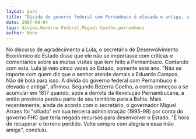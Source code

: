 ```yaml
---
layout: post
title: "Dívida do governo federal com Pernambuco é elevada e antiga, afirma Bezerra Coelho"
date: 2007-09-04
tags: dívida,Governo Federal,Miguel Coelho,pernambuco
author: None
---
```

No discurso de agradecimento a Lula, o secret&aacute;rio de Desenvolvimento Econ&ocirc;mico do Estado disse que ele n&atilde;o se importasse com cr&iacute;ticas e coment&aacute;rios sobre as muitas visitas que tem feito a Pernambuco. Contando com esta, Lula j&aacute; veio cinco vezes&nbsp;ao Estado, somente este ano.
&quot;N&atilde;o se importe com quem diz que o senhor atende demais a Eduardo Campos. N&atilde;o d&ecirc; bola para isso. A d&iacute;vida do governo federal com Pernambuco &eacute; elevada e antiga&quot;, afirmou.
Segundo Bezerra Coelho, a conta come&ccedil;ou a se acumular em 1817 quando, ap&oacute;s a derrota da Revolu&ccedil;&atilde;o Pernambucana, a ent&atilde;o prov&iacute;ncia perdeu parte de seu territ&oacute;rio para a Bahia.
Mais recentemente, ainda de acordo com o secret&aacute;rio, o governador Miguel Arraes foi &quot;sitiado&quot; em sua terceira administra&ccedil;&atilde;o (1995-98) por conta do governo FHC que teria negado recursos para desenvolver o Estado.
&quot;&Eacute; hora de recuperar o terreno perdido. Volte sempre com alegria e&nbsp;essa m&atilde;o amiga&quot;, concluiu.&nbsp; 